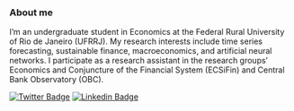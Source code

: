 ### About me

I’m an undergraduate student in Economics at the Federal Rural University of Rio de Janeiro (UFRRJ). My research interests include time series forecasting, sustainable finance, macroeconomics, and artificial neural networks. I participate as a research assistant in the research groups’ Economics and Conjuncture of the Financial System (ECSiFin) and Central Bank Observatory (OBC).

[![Twitter Badge](https://img.shields.io/badge/-Twitter-1ca0f1?style=flat-square&labelColor=1ca0f1&logo=twitter&logoColor=white&link=https://twitter.com/kleytondacosta)](https://twitter.com/kleytondacosta)
[![Linkedin Badge](https://img.shields.io/badge/-LinkedIn-blue?style=flat-square&logo=Linkedin&logoColor=white&link=https://www.linkedin.com/in/kleyton-da-costa)](https://www.linkedin.com/in/kleyton-da-costa)

